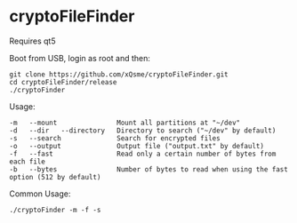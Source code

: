 # cryptoFileFinder

Requires qt5

Boot from USB, login as root and then:

```
git clone https://github.com/xQsme/cryptoFileFinder.git
cd cryptoFileFinder/release
./cryptoFinder
```

Usage:
```
-m   --mount               Mount all partitions at "~/dev"
-d   --dir   --directory   Directory to search ("~/dev" by default)
-s   --search              Search for encrypted files
-o   --output              Output file ("output.txt" by default)
-f   --fast                Read only a certain number of bytes from each file
-b   --bytes               Number of bytes to read when using the fast option (512 by default)
```

Common Usage:
```
./cryptoFinder -m -f -s
```
